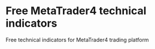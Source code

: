 # Free MetaTrader4 technical indicators
Free technical indicators for MetaTrader4 trading platform 
